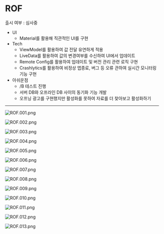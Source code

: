 # ROF

출시 여부 : 심사중

- UI
    - Material를 활용해 직관적인 UI를 구현
- Tech
    - ViewModel를 활용하여 값 전달 유연하게 적용
    - LiveData를 활용하여 값의 변경여부를 수신하여 UI에서 업데이트
    - Remote Config를 활용하여 업데이트 및 버전 관리 관련 로직 구현
    - Crashlytics를 활용하여 비정상 앱종료, 버그 등 오류 관하여 실시간 모니터링 기능 구현
- 아쉬운점
    - /B 테스트 진행
    - 서버 DB와 오프라인 DB 사이의 동기화 기능 개발
    - 오프닝 광고를 구현했지만 활성화를 못하여 자료를 더 찾아보고 활성화하기

---

![ROF.001.png](ROF_img/ROF.001.png)

![ROF.002.png](ROF_img/ROF.002.png)

![ROF.003.png](ROF_img/ROF.003.png)

![ROF.004.png](ROF_img/ROF.004.png)

![ROF.005.png](ROF_img/ROF.005.png)

![ROF.006.png](ROF_img/ROF.006.png)

![ROF.007.png](ROF_img/ROF.007.png)

![ROF.008.png](ROF_img/ROF.008.png)

![ROF.009.png](ROF_img/ROF.009.png)

![ROF.010.png](ROF_img/ROF.010.png)

![ROF.011.png](ROF_img/ROF.011.png)

![ROF.012.png](ROF_img/ROF.012.png)

![ROF.013.png](ROF_img/ROF.013.png)
